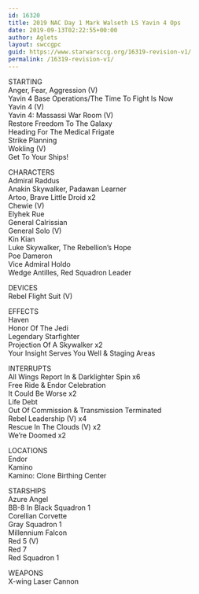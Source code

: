 ```yaml
---
id: 16320
title: 2019 NAC Day 1 Mark Walseth LS Yavin 4 Ops
date: 2019-09-13T02:22:55+00:00
author: Aglets
layout: swccgpc
guid: https://www.starwarsccg.org/16319-revision-v1/
permalink: /16319-revision-v1/
---
```

STARTING  
Anger, Fear, Aggression (V)  
Yavin 4 Base Operations/The Time To Fight Is Now  
Yavin 4 (V)  
Yavin 4: Massassi War Room (V)  
Restore Freedom To The Galaxy  
Heading For The Medical Frigate  
Strike Planning  
Wokling (V)  
Get To Your Ships!

CHARACTERS  
Admiral Raddus  
Anakin Skywalker, Padawan Learner  
Artoo, Brave Little Droid x2  
Chewie (V)  
Elyhek Rue  
General Calrissian  
General Solo (V)  
Kin Kian  
Luke Skywalker, The Rebellion&#8217;s Hope  
Poe Dameron  
Vice Admiral Holdo  
Wedge Antilles, Red Squadron Leader

DEVICES  
Rebel Flight Suit (V)

EFFECTS  
Haven  
Honor Of The Jedi  
Legendary Starfighter  
Projection Of A Skywalker x2  
Your Insight Serves You Well & Staging Areas

INTERRUPTS  
All Wings Report In & Darklighter Spin x6  
Free Ride & Endor Celebration  
It Could Be Worse x2  
Life Debt  
Out Of Commission & Transmission Terminated  
Rebel Leadership (V) x4  
Rescue In The Clouds (V) x2  
We&#8217;re Doomed x2

LOCATIONS  
Endor  
Kamino  
Kamino: Clone Birthing Center

STARSHIPS  
Azure Angel  
BB-8 In Black Squadron 1  
Corellian Corvette  
Gray Squadron 1  
Millennium Falcon  
Red 5 (V)  
Red 7  
Red Squadron 1

WEAPONS  
X-wing Laser Cannon